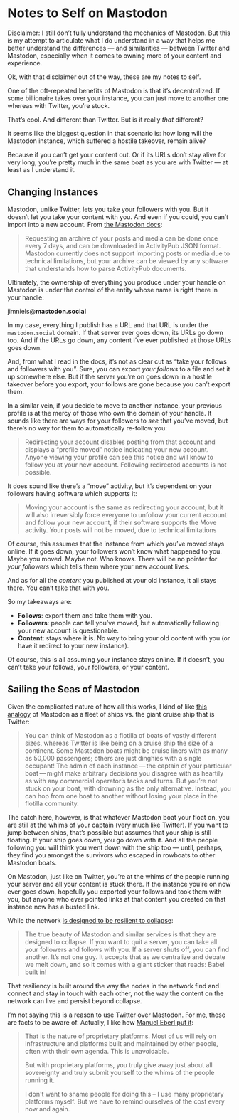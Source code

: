 # Notes to Self on Mastodon

Disclaimer: I still don’t fully understand the mechanics of Mastodon. But this is my attempt to articulate what I do understand in a way that helps me better understand the differences — and similarities — between Twitter and Mastodon, especially when it comes to owning more of your content and experience.

Ok, with that disclaimer out of the way, these are my notes to self.

One of the oft-repeated benefits of Mastodon is that it’s decentralized. If some billionaire takes over your instance, you can just move to another one whereas with Twitter, you’re stuck.

That’s cool. And different than Twitter. But is it really _that_ different?

It seems like the biggest question in that scenario is: how long will the Mastodon instance, which suffered a hostile takeover, remain alive?

Because if you can’t get your content out. Or if its URLs don’t stay alive for very long, you’re pretty much in the same boat as you are with Twitter — at least as I understand it.

## Changing Instances

Mastodon, unlike Twitter, lets you take your followers with you. But it doesn’t let you take your content with you. And even if you could, you can’t import into a new account. From [the Mastodon docs](https://docs.joinmastodon.org/user/moving/):

> Requesting an archive of your posts and media can be done once every 7 days, and can be downloaded in ActivityPub JSON format. Mastodon currently does not support importing posts or media due to technical limitations, but your archive can be viewed by any software that understands how to parse ActivityPub documents.

Ultimately, the ownership of everything you produce under your handle on Mastodon is under the control of the entity whose name is right there in your handle:

jimniels@**mastodon.social**

In my case, everything I publish has a URL and that URL is under the `mastodon.social` domain. If that server ever goes down, its URLs go down too. And if the URLs go down, any content I’ve ever published at those URLs goes down.

And, from what I read in the docs, it’s not as clear cut as “take your follows and followers with you”. Sure, you can export _your follows_ to a file and set it up somewhere else. But if the server you’re on goes down in a hostile takeover before you export, your follows are gone because you can’t export them. 

In a similar vein, if you decide to move to another instance, your previous profile is at the mercy of those who own the domain of your handle. It sounds like there are ways for your followers to _see_ that you’ve moved, but there’s no way for them to automatically re-follow you:

> Redirecting your account disables posting from that account and displays a “profile moved” notice indicating your new account. Anyone viewing your profile can see this notice and will know to follow you at your new account. Following redirected accounts is not possible. 

It does sound like there’s a “move” activity, but it’s dependent on your followers having software which supports it:

> Moving your account is the same as redirecting your account, but it will also irreversibly force everyone to unfollow your current account and follow your new account, if their software supports the Move activity. Your posts will not be moved, due to technical limitations

Of course, this assumes that the instance from which you’ve moved stays online. If it goes down, your followers won’t know what happened to you. Maybe you moved. Maybe not. Who knows. There will be no pointer for _your followers_ which tells them where your new account lives. 

And as for all the _content_ you published at your old instance, it all stays there. You can’t take that with you.

So my takeaways are:

- **Follows**: export them and take them with you.
- **Followers**: people can tell you’ve moved, but automatically following your new account is questionable.
- **Content**: stays where it is. No way to bring your old content with you (or have it redirect to your new instance).

Of course, this is all assuming your instance stays online. If it doesn’t, you can’t take your follows, your followers, or your content.

## Sailing the Seas of Mastodon

Given the complicated nature of how all this works, I kind of like [this analogy](https://daringfireball.net/linked/2023/02/04/fleishman-mastodon) of Mastodon as a fleet of ships vs. the giant cruise ship that is Twitter:

> You can think of Mastodon as a flotilla of boats of vastly different sizes, whereas Twitter is like being on a cruise ship the size of a continent. Some Mastodon boats might be cruise liners with as many as 50,000 passengers; others are just dinghies with a single occupant! The admin of each instance — the captain of your particular boat — might make arbitrary decisions you disagree with as heartily as with any commercial operator’s tacks and turns. But you’re not stuck on your boat, with drowning as the only alternative. Instead, you can hop from one boat to another without losing your place in the flotilla community.

The catch here, however, is that whatever Mastodon boat your float on, you are still at the whims of your captain (very much like Twitter). If you want to jump between ships, that’s possible but assumes that your ship is still floating. If your ship goes down, you go down with it. And all the people following you will think you went down with the ship too — until, perhaps, they find you amongst the survivors who escaped in rowboats to other Mastodon boats.

On Mastodon, just like on Twitter, you’re at the whims of the people running your server and all your content is stuck there. If the instance you’re on now ever goes down, hopefully you exported your follows and took them with you, but anyone who ever pointed links at that content you created on that instance now has a busted link.

While the network [is designed to be resilient to collapse](https://www.wired.com/story/god-did-us-a-favor-by-destroying-twitter/):

> The true beauty of Mastodon and similar services is that they are designed to collapse. If you want to quit a server, you can take all your followers and follows with you. If a server shuts off, you can find another. It’s not one guy. It accepts that as we centralize and debate we melt down, and so it comes with a giant sticker that reads: Babel built in!

That resiliency is built around the way the nodes in the network find and connect and stay in touch with each other, not the way the content on the network can live and persist beyond collapse.

I’m not saying this is a reason to use Twitter over Mastodon. For me, these are facts to be aware of. Actually, I like how [Manuel Eberl put it](https://graz.social/@pruvisto/109873880562078652):

> That is the nature of proprietary platforms. Most of us will rely on infrastructure and platforms built and maintained by other people, often with their own agenda. This is unavoidable.
> 
> But with proprietary platforms, you truly give away just about all sovereignty and truly submit yourself to the whims of the people running it.
> 
> I don't want to shame people for doing this – I use many proprietary platforms myself. But we have to remind ourselves of the cost every now and again.